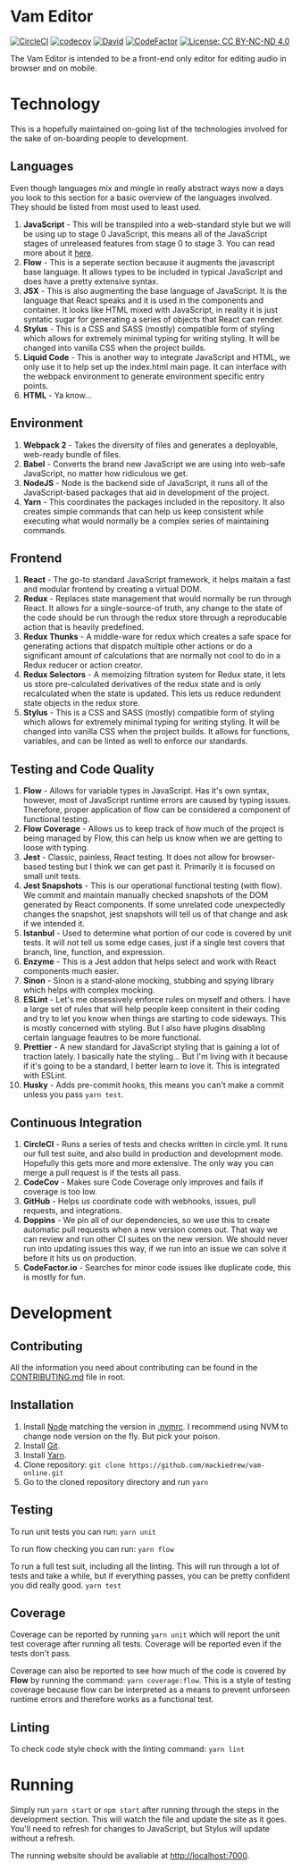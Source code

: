 # Vam Editor
[![CircleCI](https://circleci.com/gh/mackiedrew/vam-online.svg?style=shield&circle-token=383514250cad12e2dde115ce5af3225907b390f2)](https://circleci.com/gh/mackiedrew/vam-online)
[![codecov](https://codecov.io/gh/mackiedrew/vam-online/branch/master/graph/badge.svg?token=7cyF0ihR2C)](https://codecov.io/gh/mackiedrew/vam-online)
[![David](https://david-dm.org/mackiedrew/vam-online.svg)](https://david-dm.org/mackiedrew/vam-online.svg)
[![CodeFactor](https://www.codefactor.io/repository/github/mackiedrew/vam-online/badge)](https://www.codefactor.io/repository/github/mackiedrew/vam-online)
[![License: CC BY-NC-ND 4.0](https://img.shields.io/badge/License-CC%20BY--NC--ND%204.0-lightgrey.svg)](http://creativecommons.org/licenses/by-nc-nd/4.0/)

The Vam Editor is intended to be a front-end only editor for editing audio in browser and on mobile.

# Technology

This is a hopefully maintained on-going list of the technologies involved for the sake of on-boarding people to development.

## Languages

Even though languages mix and mingle in really abstract ways now a days you look to this section for a basic overview of the languages involved. They should be listed from most used to least used.

1. **JavaScript** - This will be transpiled into a web-standard style but we will be using up to stage 0 JavaScript, this means all of the JavaScript stages of unreleased features from stage 0 to stage 3. You can read more about it [here](https://babeljs.io/docs/plugins/preset-stage-0/).
2. **Flow** - This is a seperate section because it augments the javascript base language. It allows types to be included in typical JavaScript and does have a pretty extensive syntax.
3. **JSX** - This is also augmenting the base language of JavaScript. It is the language that React speaks and it is used in the components and container. It looks like HTML mixed with JavaScript, in reality it is just syntatic sugar for generating a series of objects that React can render. 
3. **Stylus** - This is a CSS and SASS (mostly) compatible form of styling which allows for extremely minimal typing for writing styling. It will be changed into vanilla CSS when the project builds. 
4. **Liquid Code** - This is another way to integrate JavaScript and HTML, we only use it to help set up the index.html main page. It can interface with the webpack environment to generate environment specific entry points.
5. **HTML** - Ya know...

## Environment
1. **Webpack 2** - Takes the diversity of files and generates a deployable, web-ready bundle of files.
2. **Babel** - Converts the brand new JavaScript we are using into web-safe JavaScript, no matter how ridiculous we get.
3. **NodeJS** - Node is the backend side of JavaScript, it runs all of the JavaScript-based packages that aid in development of the project.
4. **Yarn** - This coordinates the packages included in the repository. It also creates simple commands that can help us keep consistent while executing what would normally be a complex series of maintaining commands.

## Frontend
1. **React** - The go-to standard JavaScript framework, it helps maitain a fast and modular frontend by creating a virtual DOM.
2. **Redux** - Replaces state management that would normally be run through React. It allows for a single-source-of truth, any change to the state of the code should be run through the redux store through a reproducable action that is heavily predefined.
3. **Redux Thunks** - A middle-ware for redux which creates a safe space for generating actions that dispatch multiple other actions or do a significant amount of calculations that are normally not cool to do in a Redux reducer or action creator.
4. **Redux Selectors** - A memoizing filtration system for Redux state, it lets us store pre-calculated derivatives of the redux state and is only recalculated when the state is updated. This lets us reduce redundent state objects in the redux store.
6. **Stylus** - This is a CSS and SASS (mostly) compatible form of styling which allows for extremely minimal typing for writing styling. It will be changed into vanilla CSS when the project builds. It allows for functions, variables, and can be linted as well to enforce our standards.

## Testing and Code Quality
1. **Flow** - Allows for variable types in JavaScript. Has it's own syntax, however, most of JavaScript runtime errors are caused by typing issues. Therefore, proper application of flow can be considered a component of functional testing.
2. **Flow Coverage** - Allows us to keep track of how much of the project is being managed by Flow, this can help us know when we are getting to loose with typing.
2. **Jest** - Classic, painless, React testing. It does not allow for browser-based testing but I think we can get past it. Primarily it is focused on small unit tests.
3. **Jest Snapshots** - This is our operational functional testing (with flow). We commit and maintain manually checked snapshots of the DOM generated by React components. If some unrelated code unexpectedly changes the snapshot, jest snapshots will tell us of that change and ask if we intended it.
3. **Istanbul** - Used to determine what portion of our code is covered by unit tests. It will not tell us some edge cases, just if a single test covers that branch, line, function, and expression.
4. **Enzyme** - This is a Jest addon that helps select and work with React components much easier.
5. **Sinon** - Sinon is a stand-alone mocking, stubbing and spying library which helps with complex mocking.
6. **ESLint** - Let's me obsessively enforce rules on myself and others. I have a large set of rules that will help people keep consitent in their coding and try to let you know when things are starting to code sideways. This is mostly concerned with styling. But I also have plugins disabling certain language feautres to be more functional.
7. **Prettier** - A new standard for JavaScript styling that is gaining a lot of traction lately. I basically hate the styling... But I'm living with it because if it's going to be a standard, I better learn to love it. This is integrated with ESLint.
8. **Husky** - Adds pre-commit hooks, this means you can't make a commit unless you pass `yarn test`.

## Continuous Integration
1. **CircleCI** - Runs a series of tests and checks written in circle.yml. It runs our full test suite, and also build in production and development mode. Hopefully this gets more and more extensive. The only way you can merge a pull request is if the tests all pass.
2. **CodeCov** - Makes sure Code Coverage only improves and fails if coverage is too low.
3. **GitHub** - Helps us coordinate code with webhooks, issues, pull requests, and integrations.
4. **Doppins** - We pin all of our dependencies, so we use this to create automatic pull requests when a new version comes out. That way we can review and run other CI suites on the new version. We should never run into updating issues this way, if we run into an issue we can solve it before it hits us on production.
5. **CodeFactor.io** - Searches for minor code issues like duplicate code, this is mostly for fun.

# Development

## Contributing

All the information you need about contributing can be found in the [CONTRIBUTING.md](https://github.com/mackiedrew/vam-online/blob/master/CONTRIBUTING.md) file in root.

## Installation
1. Install [Node](https://nodejs.org/en/download/) matching the version in [.nvmrc](https://github.com/mackiedrew/vam-online/blob/master/.nvmrc). I recommend using NVM to change node version on the fly. But pick your poison.
2. Install [Git](https://git-scm.com/downloads).
3. Install [Yarn](https://yarnpkg.com/en/docs/install).
4. Clone repository: `git clone https://github.com/mackiedrew/vam-online.git`
5. Go to the cloned repository directory and run `yarn`

## Testing

To run unit tests you can run:
`yarn unit`

To run flow checking you can run:
`yarn flow`

To run a full test suit, including all the linting. This will run through a lot of tests and take a while, but if everything passes, you can be pretty confident you did really good.
`yarn test`

## Coverage

Coverage can be reported by running `yarn unit` which will report the unit test coverage after running all tests. Coverage will be reported even if the tests don't pass.

Coverage can also be reported to see how much of the code is covered by **Flow** by running the command: `yarn coverage:flow`. This is a style of testing coverage because flow can be interpreted as a means to prevent unforseen runtime errors and therefore works as a functional test.

## Linting

To check code style check with the linting command:
`yarn lint`

# Running
Simply run `yarn start` or `npm start` after running through the steps in the development section. This will watch the file and update the site as it goes. You'll need to refresh for changes to JavaScript, but Stylus will update without a refresh.

The running website should be avaliable at [http://localhost:7000](http://localhost:7000). 
